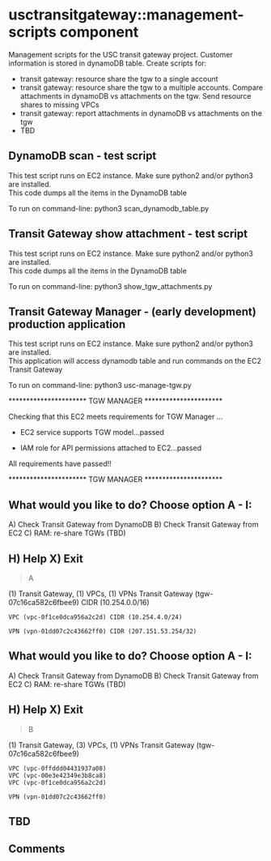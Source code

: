 # usctransitgateway::management-scripts component
Management scripts for the USC transit gateway project.  Customer information is stored in dynamoDB table.  Create scripts for:
- transit gateway: resource share the tgw to a single account 
- transit gateway: resource share the tgw to a multiple accounts.  Compare attachments in dynamoDB vs attachments on the tgw.  Send resource shares to missing VPCs
- transit gateway: report attachments in dynamoDB vs attachments on the tgw
- TBD


## DynamoDB scan - test script
This test script runs on EC2 instance.  Make sure python2 and/or python3 are installed.  
This code dumps all the items in the DynamoDB table

To run on command-line: 
python3 scan_dynamodb_table.py


## Transit Gateway show attachment - test script
This test script runs on EC2 instance.  Make sure python2 and/or python3 are installed.  
This code dumps all the items in the DynamoDB table

To run on command-line: 
python3 show_tgw_attachments.py


## Transit Gateway Manager - (early development) production application
This test script runs on EC2 instance.  Make sure python2 and/or python3 are installed.  
This application will access dynamodb table and run commands on the EC2 Transit Gateway

To run on command-line: 
python3 usc-manage-tgw.py

********************** TGW MANAGER **********************

Checking that this EC2 meets requirements for TGW Manager ...

- EC2 service supports TGW model...passed

- IAM role for API permissions attached to EC2...passed

All requirements have passed!!

********************** TGW MANAGER **********************

What would you like to do? Choose option A - I:
--------------------------------------------------------
A) Check Transit Gateway from DynamoDB
B) Check Transit Gateway from EC2
C) RAM: re-share TGWs (TBD)

H) Help
X) Exit
--------------------------------------------------------
> A

(1) Transit Gateway, (1) VPCs, (1) VPNs
Transit Gateway (tgw-07c16ca582c6fbee9) CIDR (10.254.0.0/16)

    VPC (vpc-0f1ce0dca956a2c2d) CIDR (10.254.4.0/24)

    VPN (vpn-01dd07c2c43662ff0) CIDR (207.151.53.254/32)

What would you like to do? Choose option A - I:
--------------------------------------------------------
A) Check Transit Gateway from DynamoDB
B) Check Transit Gateway from EC2
C) RAM: re-share TGWs (TBD)

H) Help
X) Exit
--------------------------------------------------------
> B

(1) Transit Gateway, (3) VPCs, (1) VPNs
Transit Gateway (tgw-07c16ca582c6fbee9)

    VPC (vpc-0ffddd04431937a08)
    VPC (vpc-00e3e42349e3b8ca8)
    VPC (vpc-0f1ce0dca956a2c2d)

    VPN (vpn-01dd07c2c43662ff0)






## TBD


## Comments
